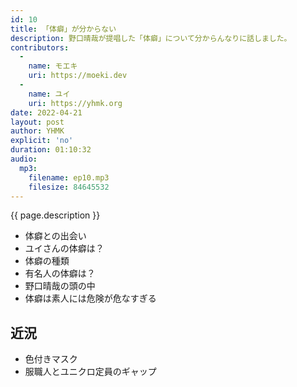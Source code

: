 ```yaml
---
id: 10
title: 「体癖」が分からない
description: 野口晴哉が提唱した「体癖」について分からんなりに話しました。
contributors:
  - 
    name: モエキ
    uri: https://moeki.dev
  -
    name: ユイ
    uri: https://yhmk.org
date: 2022-04-21
layout: post
author: YHMK
explicit: 'no'
duration: 01:10:32
audio:
  mp3:
    filename: ep10.mp3
    filesize: 84645532
---
```


{{ page.description }}

- 体癖との出会い
- ユイさんの体癖は？
- 体癖の種類
- 有名人の体癖は？
- 野口晴哉の頭の中
- 体癖は素人には危険が危なすぎる

## 近況
- 色付きマスク
- 服職人とユニクロ定員のギャップ
